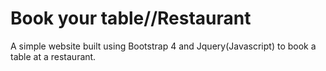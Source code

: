 # Book your table//Restaurant
A simple website built using Bootstrap 4 and Jquery(Javascript) to book a table at a restaurant.
